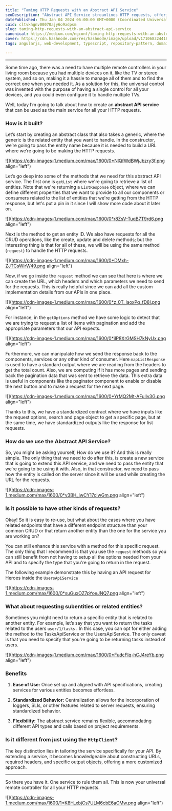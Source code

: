 ```yaml
---
title: "Taming HTTP Requests with an Abstract API Service"
seoDescription: "Abstract API Service streamlines HTTP requests, offering ease, standardization, and versatility for various entities and API types. A universal manage..."
datePublished: Thu Jan 04 2024 06:00:00 GMT+0000 (Coordinated Universal Time)
cuid: cltvkhgnv00070ajy6o9adpsm
slug: taming-http-requests-with-an-abstract-api-service
canonical: https://medium.com/ngconf/taming-http-requests-with-an-abstract-api-service-61e73f39ed75
cover: https://cdn.hashnode.com/res/hashnode/image/upload/v1710683244188/1b4c6d93-f5b1-4cd6-9095-234d3a280165.webp
tags: angularjs, web-development, typescript, repository-pattern, domain-driven-design

---
```


---

Some time ago, there was a need to have multiple remote controllers in your living room because you had multiple devices on it, like the TV or stereo system, and so on, making it a hassle to manage all of them and to find the correct one when you needed it. As a solution for this, the universal control was invented with the purpose of having a single control for all your devices, and you could even configure it to handle multiple TVs.

Well, today I’m going to talk about how to create an **abstract API service** that can be used as the main service for all your HTTP requests.

### How is it built?

Let’s start by creating an abstract class that also takes a generic, where the generic is the related entity that you want to handle. In the constructor, we’re going to pass the entity name because it is needed to build a URL where we’re going to be making the HTTP requests.

![](https://cdn-images-1.medium.com/max/1600/0*NlQfWdBWjJbzry3f.png align="left")

Let’s go deep into some of the methods that we need for this abstract API service. The first one is `getList` where we're going to retrieve a list of entities. Note that we're returning a `ListResponse` object, where we can define different properties that we want to provide to all our components or consumers related to the list of entities that we're getting from the HTTP response, but let's put a pin in it since I will show more code about it later on.

![](https://cdn-images-1.medium.com/max/1600/0*r8ZsV-TuqB7T9rd6.png align="left")

Next is the method to get an entity ID. We also have requests for all the CRUD operations, like the create, update and delete methods; but the interesting thing is that for all of these, we will be using the same method (`request`) to handle the HTTP requests.

![](https://cdn-images-1.medium.com/max/1600/0*DMxh-ZJTCsWirW49.png align="left")

Now, if we go inside the `request` method we can see that here is where we can create the URL, which headers and which parameters we need to send for the requests. This is really helpful since we can add all the custom implementation details from our APIs in one place.

![](https://cdn-images-1.medium.com/max/1600/0*z_0T_IaoxPq_fD8l.png align="left")

For instance, in the `getOptions` method we have some logic to detect that we are trying to request a list of items with pagination and add the appropriate parameters that our API expects.

![](https://cdn-images-1.medium.com/max/1600/0*iIP8XrGMSH7kNyUx.png align="left")

Furthermore, we can manipulate how we send the response back to the components, services or any other kind of consumer. Here `mapListResponse` is used to have a standard output where we are reading from the headers to get the total count. Also, we are computing if it has more pages and sending back the pagination data that was sent to retrieve the data. This extra data is useful in components like the paginator component to enable or disable the next button and to make a request for the next page.

![](https://cdn-images-1.medium.com/max/1600/0*YrMQ2Mt-AFuIlv3G.png align="left")

Thanks to this, we have a standardized contract where we have inputs like the request options, search and page object to get a specific page, but at the same time, we have standardized outputs like the response for list requests.

### How do we use the Abstract API Service?

So, you might be asking yourself, How do we use it? And this is really simple. The only thing that we need to do after this, is create a new service that is going to extend this API service, and we need to pass the entity that we’re going to be using it with. Also, in that constructor, we need to pass how the entity is called on the server since it will be used while creating the URL for the requests.

![](https://cdn-images-1.medium.com/max/1600/0*v3BH_lwCY17cIwGm.png align="left")

### Is it possible to have other kinds of requests?

Okay! So it is easy to re-use, but what about the cases where you have related endpoints that have a different endpoint structure than your common CRUD or that return another entity than the one for the service you are working on?

You can still enhance this service with a method for this specific request. The only thing that I recommend is that you use the `request` methods so you can still benefit from not having to setup all the options needed from your API and to specify the type that you're going to return in the request.

The following example demonstrate this by having an API request for Heroes inside the `UsersApiService`

![](https://cdn-images-1.medium.com/max/1600/0*suGuxOZ7pYoeJNQ7.png align="left")

### What about requesting subentities or related entities?

Sometimes you might need to return a specific entity that is related to another entity. For example, let’s say that you want to return the tasks related to the users `user/1/tasks` . In this case, you can opt for either adding the method to the TasksApiService or the UsersApiService. The only caveat is that you need to specify that you're going to be returning tasks instead of users.

![](https://cdn-images-1.medium.com/max/1600/0*FudcFIq-hCJ4reYb.png align="left")

### Benefits

1. **Ease of Use:** Once set up and aligned with API specifications, creating services for various entities becomes effortless.
    
2. **Standardized Behavior:** Centralization allows for the incorporation of loggers, SLIs, or other features related to server requests, ensuring standardized behavior.
    
3. **Flexibility:** The abstract service remains flexible, accommodating different API types and calls based on project requirements.
    

### Is it different from just using the `HttpClient`?

The key distinction lies in tailoring the service specifically for your API. By extending a service, it becomes knowledgeable about constructing URLs, required headers, and specific output objects, offering a more customized approach.

---

So there you have it. One service to rule them all. This is now your universal remote controller for all your HTTP requests.

![](https://cdn-images-1.medium.com/max/1600/1*K8H_xbjCs7ULM6cbE6aCMw.png align="left")